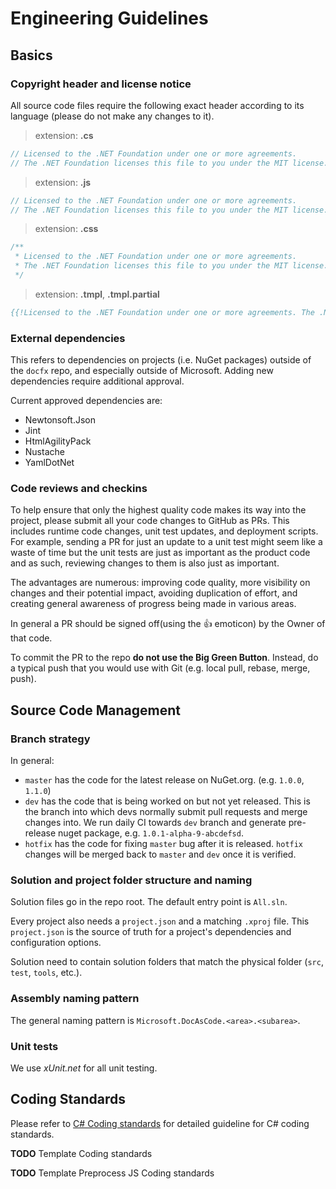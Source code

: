Engineering Guidelines
=====================

Basics
---------------------

### Copyright header and license notice
All source code files require the following exact header according to its language (please do not make any changes to it).

> extension: **.cs**
>
```csharp
// Licensed to the .NET Foundation under one or more agreements.
// The .NET Foundation licenses this file to you under the MIT license.
```

> extension: **.js**
>
```js
// Licensed to the .NET Foundation under one or more agreements.
// The .NET Foundation licenses this file to you under the MIT license.
```

> extension: **.css**
>
```css
/**
 * Licensed to the .NET Foundation under one or more agreements.
 * The .NET Foundation licenses this file to you under the MIT license.
 */
```

> extension: **.tmpl**, **.tmpl.partial**
>
```mustache
{{!Licensed to the .NET Foundation under one or more agreements. The .NET Foundation licenses this file to you under the MIT license.}}
```

### External dependencies
This refers to dependencies on projects (i.e. NuGet packages) outside of the `docfx` repo, and especially outside of Microsoft. Adding new dependencies require additional approval.

Current approved dependencies are:
* Newtonsoft.Json
* Jint
* HtmlAgilityPack
* Nustache
* YamlDotNet

### Code reviews and checkins
To help ensure that only the highest quality code makes its way into the project, please submit all your code changes to GitHub as PRs. This includes runtime code changes, unit test updates, and deployment scripts. For example, sending a PR for just an update to a unit test might seem like a waste of time but the unit tests are just as important as the product code and as such, reviewing changes to them is also just as important.

The advantages are numerous: improving code quality, more visibility on changes and their potential impact, avoiding duplication of effort, and creating general awareness of progress being made in various areas.

In general a PR should be signed off(using the :+1: emoticon) by the Owner of that code.

To commit the PR to the repo **do not use the Big Green Button**. Instead, do a typical push that you would use with Git (e.g. local pull, rebase, merge, push).

Source Code Management
---------------------

### Branch strategy
In general:

* `master` has the code for the latest release on NuGet.org. (e.g. `1.0.0`, `1.1.0`)
* `dev` has the code that is being worked on but not yet released. This is the branch into which devs normally submit pull requests and merge changes into. We run daily CI towards `dev` branch and generate pre-release nuget package, e.g. `1.0.1-alpha-9-abcdefsd`.
* `hotfix` has the code for fixing `master` bug after it is released. `hotfix` changes will be merged back to `master` and `dev` once it is verified.

### Solution and project folder structure and naming
Solution files go in the repo root. The default entry point is `All.sln`.

Every project also needs a `project.json` and a matching `.xproj` file. This `project.json` is the source of truth for a project's dependencies and configuration options.

Solution need to contain solution folders that match the physical folder (`src`, `test`, `tools`, etc.).

### Assembly naming pattern
The general naming pattern is `Microsoft.DocAsCode.<area>.<subarea>`.

### Unit tests
We use *xUnit.net* for all unit testing. 

Coding Standards
------------------
Please refer to [C# Coding standards](csharp_coding_standards.md) for detailed guideline for C# coding standards.

**TODO** Template Coding standards

**TODO** Template Preprocess JS Coding standards